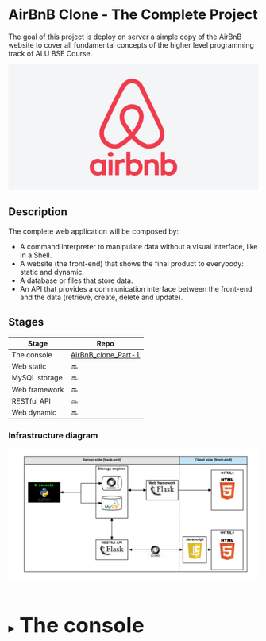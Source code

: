 # AirBnB Clone - The Complete Project

The goal of this project is deploy on server a simple copy of the AirBnB website to cover all fundamental concepts of the higher level programming track of ALU BSE Course.

<div align=center>  
    <img  
    style="text-align:center"  
    src="https://github.com/ChernetAsmamaw/alu-airbnb_clone/blob/main/assets/airbnb_clone.png"
    alt="ALU BSE"/>  
</div>

## Description

The complete web application will be composed by:

- A command interpreter to manipulate data without a visual interface, like in a Shell.
- A website (the front-end) that shows the final product to everybody: static and dynamic.
- A database or files that store data.
- An API that provides a communication interface between the front-end and the data (retrieve, create, delete and update).

## Stages

| Stage         | Repo                                                              |
| ------------- | ----------------------------------------------------------------- |
| The console   | [AirBnB_clone_Part-1](https://github.com/ChernetAsmamaw/AirBnB_clone) |
| Web static    | :soon:                                                            |
| MySQL storage | :soon:                                                            |
| Web framework | :soon:                                                            |
| RESTful API   | :soon:                                                            |
| Web dynamic   | :soon:                                                            |

### Infrastructure diagram

<div align=center>  
    <img  
    style="text-align:center"  
    src="https://github.com/ChernetAsmamaw/alu-airbnb_clone/blob/main/assets/infrastructure_diagram.png"   
    alt="infrastructure diagram"/>  
</div>

<details>
<summary style="font-size: 1.5em;"> <h1 style="display: inline-block">The console</h1> </summary>
<p style="margin-bottom: 20px;"> </p>

# AirBnB clone - The console

The console is the first part of the **AirBnB clone** project which aims to deploy a simple copy of the AirBnB website to cover all fundamental concepts of the Holberton School higher level programming track.

<br>

<div align=center>  
    <img  
    style="text-align:center"  
    src="https://raw.githubusercontent.com/ChernetAsmamaw/hbtn_config/main/assets/console.png"  
    alt="holbertonbnb"/>  
</div>

<br>

## Overview

This first part of the project focuses on creating a command interpreter that allows to:

- create the data model.
- manage (create, update and destroy) objects via a console.
- store and persist objects to a file (JSON file).

## Files and Directories

**`/models`** directory constains all classes used for the project.  
[basemodel.py](https://github.com/ChernetAsmamaw/AirBnB_clone/blob/main/models/base_model.py) file contains the base class (**BaseModel**) of all models in the project:

- [user.py](https://github.com/ChernetAsmamaw/AirBnB_clone/blob/main/models/user.py) - file contains the `User` class.
- [state.py](https://github.com/ChernetAsmamaw/AirBnB_clone/blob/main/models/state.py) - file contains the `State` class.
- [city.py](https://github.com/ChernetAsmamaw/AirBnB_clone/blob/main/models/city.py) - file contains the `City`class.
- [amenity.py](https://github.com/ChernetAsmamaw/AirBnB_clone/blob/main/models/amenity.py) - file contains the `Amenity` class.
- [place.py](https://github.com/ChernetAsmamaw/AirBnB_clone/blob/main/models/place.py) - file contains the `Place` class.
- [review.py](https://github.com/ChernetAsmamaw/AirBnB_clone/blob/main/models/review.py) - file contains the `Review` class.

**`/models/engine`** directory contains the class that handles JASON serialization and deserialization.  
[file_storage.py](https://github.com/ChernetAsmamaw/AirBnB_clone/blob/main/models/engine/file_storage.py) - file contains `FileStorage` class.

**`/tests`** directory contains all unit test cases for this project.

[console.py](https://github.com/coding-max/AirBnB_clone/blob/main/console.py) the console contains the entry point of the command interpreter.

<br>

```
|── console.py
├── models/
│   ├── amenity.py
│   ├── base_model.py
│   ├── city.py
│   ├── place.py
│   ├── review.py
│   ├── state.py
│   |── user.py
│   └── engine/
│       └── file_storage.py
└── tests/
    |── test_console.py
    └── test_models/
        ├── test_amenity.py
        ├── test_base_model.py
        ├── test_city.py
        ├── test_place.py
        ├── test_review.py
        ├── test_state.py
        |── test_user.py
        └── test_engine/
            └── test_file_storage.py
```

## Environment and Execution

This project was interpreted/compiled and tested on Ubuntu 14.04 LTS using python3 (version 3.4.3).

To use the console you must have `pyhton3` installed and the repository cloned  
(`git clone git@github.com:ChernetAsmamaw/AirBnB_clone.git`).

To start the console you only need to run `./console` in the root of the repository.

The console works like this in interactive mode:

```
$ ./console.py
(hbnb) help

Documented commands (type help <topic>):
========================================
EOF  all  count  create  destroy  help  quit  show  update

(hbnb)
(hbnb)
(hbnb) create BaseModel
bc0474a9-54b3-435b-a872-d77dc2a45b09
(hbnb) create User
dc8e6fbe-4370-4740-86c3-e6de3e566953
(hbnb) count BaseModel
1
(hbnb) destroy BaseModel bc0474a9-54b3-435b-a872-d77dc2a45b09
(hbnb) count BaseModel
0
(hbnb)
(hbnb)
(hbnb) quit
$

```

## Authors

    Part-1

- [Chernet Asmamaw](https://www.linkedin.com/in/chernet-asmamaw-34a421241/)
- [Bevil Mulor](https://www.linkedin.com/in/bevil-mulor-726b13260?lipi=urn%3Ali%3Apage%3Ad_flagship3_profile_view_base_contact_details%3BZKogAbCdSFa9k7L2q2I5uA%3D%3D)

</details>

<style>
summary::-webkit-details-marker {
  font-size: 2em;
}
</style>